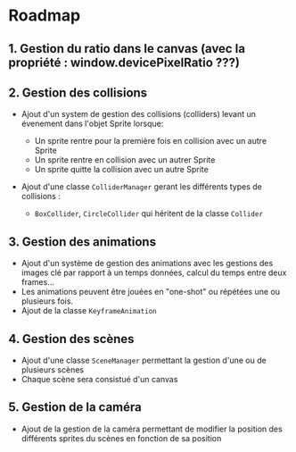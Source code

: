 # Roadmap


## 1. Gestion du ratio dans le canvas (avec la propriété : window.devicePixelRatio ???)

## 2. Gestion des collisions

- Ajout d'un system de gestion des collisions (colliders) levant un évenement dans l'objet Sprite lorsque:
    - Un sprite rentre pour la première fois en collision avec un autre Sprite
    - Un sprite rentre en collision avec un autrer Sprite
    - Un sprite quitte la collision avec un autre Sprite


- Ajout d'une classe `ColliderManager` gerant les différents types de collisions :
    - `BoxCollider`, `CircleCollider` qui héritent de la classe `Collider`

## 3. Gestion des animations

- Ajout d'un système de gestion des animations avec les gestions des images clé par rapport à un temps données, calcul du temps entre deux frames...
- Les animations peuvent être jouées en "one-shot" ou répétées une ou plusieurs fois.
- Ajout de la classe `KeyframeAnimation`

## 4. Gestion des scènes

- Ajout d'une classe `SceneManager` permettant la gestion d'une ou de plusieurs scènes
- Chaque scène sera consistué d'un canvas

## 5. Gestion de la caméra

- Ajout de la gestion de la caméra permettant de modifier la position des différents sprites du scènes en fonction de sa position
